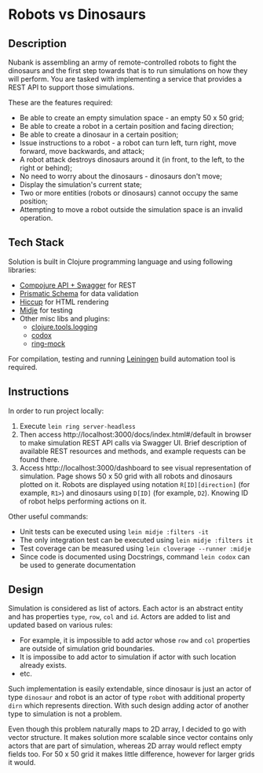 # Robots vs Dinosaurs

## Description

Nubank is assembling an army of remote-controlled robots to fight the dinosaurs and the first step towards that is to run simulations on how they will perform. You are tasked with implementing a service that provides a REST API to support those simulations.

These are the features required:

- Be able to create an empty simulation space - an empty 50 x 50 grid;
- Be able to create a robot in a certain position and facing direction;
- Be able to create a dinosaur in a certain position;
- Issue instructions to a robot - a robot can turn left, turn right, move forward, move backwards, and attack;
- A robot attack destroys dinosaurs around it (in front, to the left, to the right or behind);
- No need to worry about the dinosaurs - dinosaurs don't move;
- Display the simulation's current state;
- Two or more entities (robots or dinosaurs) cannot occupy the same position;
- Attempting to move a robot outside the simulation space is an invalid operation.

## Tech Stack

Solution is built in Clojure programming language and using following libraries:

- [Compojure API + Swagger](https://github.com/metosin/compojure-api) for REST
- [Prismatic Schema](https://github.com/plumatic/schema) for data validation
- [Hiccup](https://github.com/weavejester/hiccup) for HTML rendering
- [Midje](https://github.com/marick/Midje) for testing
- Other misc libs and plugins:
  - [clojure.tools.logging](https://github.com/clojure/tools.logging)
  - [codox](https://github.com/weavejester/codox)
  - [ring-mock](https://github.com/weavejester/ring-mock)

For compilation, testing and running [Leiningen](https://leiningen.org) build automation tool is required.

## Instructions

In order to run project locally:

1. Execute ```lein ring server-headless```
1. Then access http://localhost:3000/docs/index.html#/default in browser to make simulation REST API calls via Swagger UI. Brief description of available REST resources and methods, and example requests can be found there.
1. Access http://localhost:3000/dashboard to see visual representation of simulation. Page shows 50 x 50 grid with all robots and dinosaurs plotted on it. Robots are displayed using notation ```R[ID][direction]``` (for example, ```R1>```) and dinosaurs using ```D[ID]``` (for example, ```D2```). Knowing ID of robot helps performing actions on it.

Other useful commands:

- Unit tests can be executed using ```lein midje :filters -it```
- The only integration test can be executed using ```lein midje :filters it```
- Test coverage can be measured using ```lein cloverage --runner :midje```
- Since code is documented using Docstrings, command ```lein codox``` can be used to generate documentation

## Design

Simulation is considered as list of actors. Each actor is an abstract entity and has properties ```type```, ```row```, ```col``` and ```id```. Actors are added to list and updated based on various rules:

- For example, it is impossible to add actor whose ```row``` and ```col``` properties are outside of simulation grid boundaries.
- It is impossibe to add actor to simulation if actor with such location already exists.
- etc.

Such implementation is easily extendable, since dinosaur is just an actor of type ```dinosaur``` and robot is an actor of type ```robot``` with additional property ```dirn``` which represents direction. With such design adding actor of another type to simulation is not a problem.

Even though this problem naturally maps to 2D array, I decided to go with vector structure. It makes solution more scalable since vector contains only actors that are part of simulation, whereas 2D array would reflect empty fields too. For 50 x 50 grid it makes little difference, however for larger grids it would.
